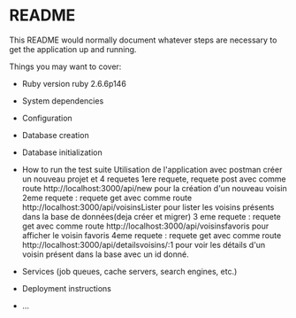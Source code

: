 # README

This README would normally document whatever steps are necessary to get the
application up and running.

Things you may want to cover:

* Ruby version
ruby 2.6.6p146
* System dependencies

* Configuration

* Database creation

* Database initialization

* How to run the test suite
Utilisation de l'application avec postman
créer un nouveau projet et 4 requetes
1ere requete, requete post avec comme route http://localhost:3000/api/new pour la création d'un nouveau voisin
2eme requete : requete get avec comme route http://localhost:3000/api/voisinsLister pour lister les voisins présents dans la base de données(deja créer et migrer)
3 eme requete : requete get avec comme route http://localhost:3000/api/voisinsfavoris pour afficher le voisin favoris
4eme requete : requete get avec comme route http://localhost:3000/api/detailsvoisins/:1 pour voir les détails d'un voisin présent dans la base avec un id donné.


* Services (job queues, cache servers, search engines, etc.)

* Deployment instructions

* ...
